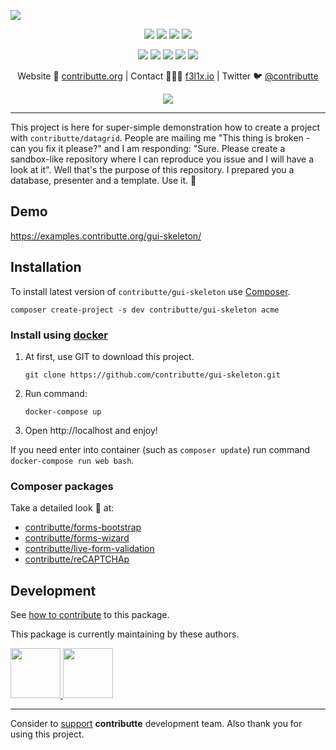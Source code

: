 ![](https://heatbadger.now.sh/github/readme/contributte/gui-skeleton/)

<p align=center>
  <a href="https://github.com/contributte/gui-skeleton/actions"><img src="https://badgen.net/github/checks/contributte/gui-skeleton/master"></a>
  <a href="https://coveralls.io/r/contributte/gui-skeleton"><img src="https://badgen.net/coveralls/c/github/contributte/gui-skeleton"></a>
  <a href="https://packagist.org/packages/contributte/gui-skeleton"><img src="https://badgen.net/packagist/dm/contributte/gui-skeleton"></a>
  <a href="https://packagist.org/packages/contributte/gui-skeleton"><img src="https://badgen.net/packagist/v/contributte/gui-skeleton"></a>
</p>
<p align=center>
  <a href="https://packagist.org/packages/contributte/gui-skeleton"><img src="https://badgen.net/packagist/php/contributte/gui-skeleton"></a>
  <a href="https://github.com/contributte/gui-skeleton"><img src="https://badgen.net/github/license/contributte/gui-skeleton"></a>
  <a href="https://bit.ly/ctteg"><img src="https://badgen.net/badge/support/gitter/cyan"></a>
  <a href="https://bit.ly/cttfo"><img src="https://badgen.net/badge/support/forum/yellow"></a>
  <a href="https://contributte.org/partners.html"><img src="https://badgen.net/badge/sponsor/donations/F96854"></a>
</p>

<p align=center>
Website 🚀 <a href="https://contributte.org">contributte.org</a> | Contact 👨🏻‍💻 <a href="https://f3l1x.io">f3l1x.io</a> | Twitter 🐦 <a href="https://twitter.com/contributte">@contributte</a>
</p>

<p align=center>
    <img src="https://api.microlink.io?url=https%3A%2F%2Fexamples.contributte.org%2Fgui-skeleton%2F&overlay.browser=light&screenshot=true&meta=false&embed=screenshot.url"></img>
</p>

-----

This project is here for super-simple demonstration how to create a project with `contributte/datagrid`. People are mailing me "This thing is broken - can you fix it please?" and I am responding: "Sure. Please create a sandbox-like repository where I can reproduce you issue and I will have a look at it". Well that's the purpose of this repository. I prepared you a database, presenter and a template. Use it. 🙌

## Demo

https://examples.contributte.org/gui-skeleton/

## Installation

To install latest version of `contributte/gui-skeleton` use [Composer](https://getcomposer.com).

```
composer create-project -s dev contributte/gui-skeleton acme
```

### Install using [docker](https://github.com/docker/docker/)

1) At first, use GIT to download this project.

   ```
   git clone https://github.com/contributte/gui-skeleton.git
   ```

2) Run command:

   ```
   docker-compose up
   ```

3) Open http://localhost and enjoy!

If you need enter into container (such as `composer update`) run command `docker-compose run web bash`.

### Composer packages

Take a detailed look :eyes: at:
- [contributte/forms-bootstrap](https://contributte.org/packages/contributte/forms-bootstrap.html)
- [contributte/forms-wizard](https://contributte.org/packages/contributte/forms-wizard.html)
- [contributte/live-form-validation](https://contributte.org/packages/contributte/live-form-validation.html)
- [contributte/reCAPTCHAp](https://contributte.org/packages/contributte/reCAPTCHA.html)

## Development

See [how to contribute](https://contributte.org/contributing.html) to this package.

This package is currently maintaining by these authors.

<a href="https://github.com/f3l1x">
    <img width="80" height="80" src="https://avatars2.githubusercontent.com/u/538058?v=3&s=80">
</a>
<a href="https://github.com/petrparolek">
  <img width="80" height="80" src="https://avatars2.githubusercontent.com/u/6066243?v=3&s=80">
</a>

-----

Consider to [support](https://contributte.org/partners.html) **contributte** development team. Also thank you for using this project.
